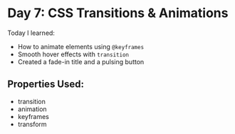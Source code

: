 # Day 7: CSS Transitions & Animations

Today I learned:
- How to animate elements using `@keyframes`
- Smooth hover effects with `transition`
- Created a fade-in title and a pulsing button

## Properties Used:
- transition
- animation
- keyframes
- transform
